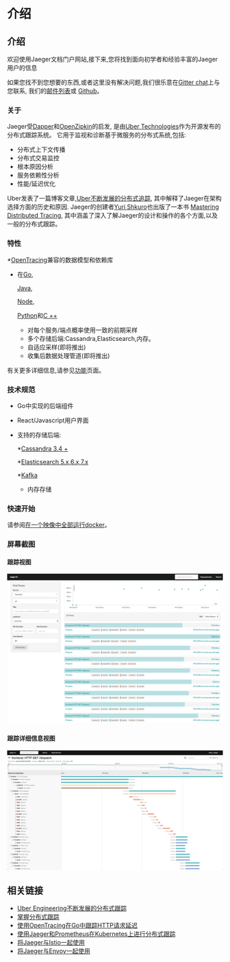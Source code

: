 # 介绍

## 介绍

欢迎使用Jaeger文档门户网站,接下来,您将找到面向初学者和经验丰富的Jaeger用户的信息

如果您找不到您想要的东西,或者这里没有解决问题,我们很乐意在[Gitter chat](https://gitter.im/jaegertracing/Lobby)上与您联系, 我们的[邮件列表](https://groups.google.com/forum/#!forum/jaeger-tracing)或 [Github](https://github.com/jaegertracing/jaeger/issues)。

### 关于

Jaeger受[Dapper](https://research.google.com/pubs/pub36356.html)和[OpenZipkin](http://zipkin.io)的启发, 是由[Uber Technologies](http://uber.github.io/)作为开源发布的分布式跟踪系统。 它用于监视和诊断基于微服务的分布式系统,包括:

* 分布式上下文传播
* 分布式交易监控
* 根本原因分析
* 服务依赖性分析
* 性能/延迟优化

Uber发表了一篇博客文章,[Uber不断发展的分布式追踪](https://eng.uber.com/distributed-tracing/), 其中解释了Jaeger在架构选择方面的历史和原因. Jaeger的创建者[Yuri Shkuro](https://shkuro.com)也出版了一本书 [Mastering Distributed Tracing](https://shkuro.com/books/2019-mastering-distributed-tracing/), 其中涵盖了深入了解Jaeger的设计和操作的各个方面,以及一般的分布式跟踪。

### 特性

\*[OpenTracing](http://opentracing.io/)兼容的数据模型和依赖库

* 在[Go](https://github.com/jaegertracing/jaeger-client-go),

  [Java](https://github.com/jaegertracing/jaeger-client-java),

  [Node](https://github.com/jaegertracing/jaeger-client-node),

  [Python](https://github.com/jaegertracing/jaeger-client-python)和[C ++](https://github.com/jaegertracing/cpp-client)

  * 对每个服务/端点概率使用一致的前期采样
  * 多个存储后端:Cassandra,Elasticsearch,内存。
  * 自适应采样\(即将推出\)
  * 收集后数据处理管道\(即将推出\)

有关更多详细信息,请参见[功能](features.md)页面。

### 技术规范

* Go中实现的后端组件
* React/Javascript用户界面
* 支持的存储后端:

  \*[Cassandra 3.4 +](../deployment/#cassandra)

  \*[Elasticsearch 5.x,6.x,7.x](../deployment/#elasticsearch)

  \*[Kafka](../deployment/#kafka)

  * 内存存储

### 快速开始

请参阅[在一个映像中全部运行docker](https://github.com/du2016/jaeger-doc-zh/tree/2888ea563a0fd2ef7bf79c0d807f3ecd4d1ee924/getting-started/README.md#all-in-one)。

### 屏幕截图

#### 跟踪视图

[![&#x8FFD;&#x8E2A;&#x89C6;&#x56FE;](../.gitbook/assets/traces-ss.png)](https://github.com/du2016/jaeger-doc-zh/tree/2888ea563a0fd2ef7bf79c0d807f3ecd4d1ee924/img/traces-ss.png)

#### 跟踪详细信息视图

[![&#x8BE6;&#x7EC6;&#x89C6;&#x56FE;](../.gitbook/assets/trace-detail-ss.png)](https://github.com/du2016/jaeger-doc-zh/tree/2888ea563a0fd2ef7bf79c0d807f3ecd4d1ee924/img/trace-detail-ss.png)

## 相关链接

* [Uber Engineering不断发展的分布式跟踪](https://eng.uber.com/distributed-tracing/)
* [掌握分布式跟踪](https://shkuro.com/books/2019-mastering-distributed-tracing/)
* [使用OpenTracing在Go中跟踪HTTP请求延迟](https://medium.com/opentracing/tracing-http-request-latency-in-go-with-opentracing-7cc1282a100a)
* [使用Jaeger和Prometheus在Kubernetes上进行分布式跟踪](https://blog.openshift.com/openshift-commons-briefing-82-distributed-tracing-with-jaeger-prometheus-on-kubernetes/)
* [将Jaeger与Istio一起使用](https://istio.io/docs/tasks/telemetry/distributed-tracing.html)
* [将Jaeger与Envoy一起使用](https://www.envoyproxy.io/docs/envoy/latest/start/sandboxes/jaeger_tracing.html)

